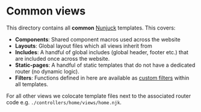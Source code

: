 # Common views

This directory contains all **common** [Nunjuck](https://mozilla.github.io/nunjucks/) templates. This covers:

- **Components**: Shared component macros used across the website
- **Layouts**: Global layout files which all views inherit from
- **Includes**: A handful of global includes (global header, footer etc.) that are included once across the website.
- **Static-pages**: A handful of static templates that do not have a dedicated router (no dynamic logic).
- **Filters**: Functions defined in here are available as [custom filters](https://mozilla.github.io/nunjucks/api.html#custom-filters) within all templates.

For all other views we colocate template files next to the associated router code e.g. `./controllers/home/views/home.njk`.
